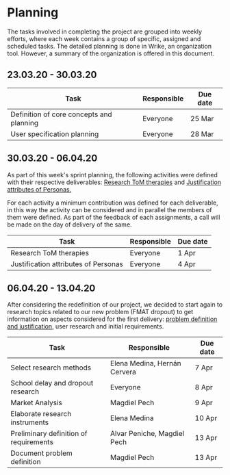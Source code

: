 # Planning

The tasks involved in completing the project are grouped into weekly efforts, where each week contains a group of specific, assigned and scheduled tasks. The detailed planning is done in Wrike, an organization tool. However, a summary of the organization is offered in this document.

## 23.03.20 - 30.03.20

|Task|Responsible|Due date|
|---|---|---|
|Definition of core concepts and planning | Everyone | 25 Mar|
|User specification planning | Everyone | 28 Mar|


## 30.03.20 - 06.04.20

As part of this week's sprint planning, the following activities were defined with their respective deliverables: [Research ToM therapies](https://docs.google.com/document/d/1mVJZRNQfsQbMU4wOVzBhgi0L1cwSy551NlgXd_g22eU/edit#) and [Justification attributes of Personas.](https://docs.google.com/document/d/1ivdCo5azvo9xewYFPAOjHrdXcpi-JXAWQLZkkfOdmk8/edit#heading=h.z08m6qmxj1md)


For each activity a minimum contribution was defined for each deliverable, in this way the activity can be considered and in parallel the members of them were defined. As part of the feedback of each assignments, a call will be made on the day of delivery of the same.


|Task|Responsible|Due date|
|---|---|---|
|Research ToM therapies | Everyone | 1 Apr|
|Justification attributes of Personas | Everyone | 4 Apr|


## 06.04.20 - 13.04.20

After considering the redefinition of our project, we decided to start again to research topics related to our new problem (FMAT dropout) to get information on aspects considered for the first delivery: [problem definition and justification](https://docs.google.com/document/d/1OBkvmKDxjZDkw63ckhKiw20IP5leXPf7bkVDPCmbahc/edit),  user research and initial requirements.


|Task|Responsible|Due date|
|---|---|---|
|Select research methods| Elena Medina, Hernán Cervera | 7 Apr |
|School delay and dropout research | Everyone | 8 Apr|
|Market Analysis| Magdiel Pech |9 Apr|
|Elaborate research instruments | Elena Medina |10 Apr |  
|Preliminary definition of requirements |Alvar Peniche, Magdiel Pech | 13 Apr|
|Document problem definition | Magdiel Pech | 13 Apr|
